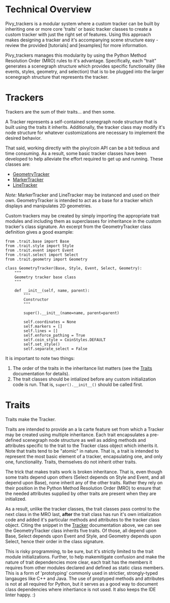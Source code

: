 # Technical Overview

Pivy_trackers is a modular system where a custom tracker can be built by inheriting one or more core 'traits' or basic tracker classes to create a custom tracker with just the right set of features. Using this approach makes designing a tracker and it's accompanying scene structure easy - review the provided [tutorials] and [examples] for more information.

Pivy_trackers manages this modularity by using the Python Method Resolution Order (MRO) rules to it's advantage.  Specifically, each "trait" generates a scenegraph structure which provides specific functionality (like events, styles, geometry, and selection) that is to be plugged into the larger scenegraph structure that represents the tracker.

# Trackers

Trackers are the sum of their traits... and then some.

A Tracker represents a self-contained scenegraph node structure that is built using the traits it inherits.  Additionally, the tracker class may modify it's node structure for whatever customizations are necessary to implement the desired behavior.

That said, working directly with the pivy/coin API can be a bit tedious and time consuming.  As a result, some basic tracker classes have been developed to help alleviate the effort required to get up and running.  These classes are:

* [GeometryTracker]()
* [MarkerTracker]()
* [LineTracker]()

*Note:* MarkerTracker and LineTracker may be instanced and used on their own.  GeometryTracker is intended to act as a base for a tracker which displays and manipulates 2D geometries.

Custom trackers may be created by simply importing the appropriate trait modules and including them as superclasses for inheritance in the custom tracker's class signature. An excerpt from the GeometryTracker class definition gives a good example:

    from .trait.base import Base
    from .trait.style import Style
    from .trait.event import Event
    from .trait.select import Select
    from .trait.geometry import Geometry

    class GeometryTracker(Base, Style, Event, Select, Geometry):
        """
        Geometry tracker base class
        """

        def __init__(self, name, parent):
            """
            Constructor
            """

            super().__init__(name=name, parent=parent)

            self.coordinates = None
            self.markers = []
            self.lines = []
            self.enforce_pathing = True
            self.coin_style = CoinStyles.DEFAULT
            self.set_style()
            self.separate_select = False

It is important to note two things:  
1. The order of the traits in the inheritance list matters (see the [Traits](Modules#Traits) documentation for details). 
2. The trait classes should be intialized before any custom initialization code is run.  That is, `super().__init__()` should be called first.

# Traits

Traits make the Tracker.

Traits are intended to provide an a la carte feature set from which a Tracker may be created using multiple inheritance. Each trait encapsulates a pre-defined scenegraph node structure as well as adding methods and attributes specific to the trait to the Tracker class object which inherits it.  Note that traits tend to be "atomic" in nature.  That is, a trait is intended to represent the most basic element of a tracker, encapsulating one, and only one, functionality.  Traits, themselves do not inherit other traits.

The trick that makes traits work is broken inheritance.  That is, even though some traits depend upon others (Select depends on Style and Event, and all depend upon Base), none inherit any of the other traits.  Rather they rely on their position in the Python Method Resolution Order (MRO) to ensure that the needed attributes supplied by other traits are present when they are initialized.

As a result, unlike the tracker classes, the trait classes pass control to the next class in the MRO last, **after** the trait class has run it's own intialization code and added it's particular methods and attributes to the tracker class object.  Citing the snippet in the [Tracker](Modules#Trackers) documentation above, we can see the GeometryTracker class inherits five traits.  Of those, all depend upon Base, Select depends upon Event and Style, and Geometry depends upon Select, hence their order in the class signature.

This is risky programming, to be sure, but it's strictly limited to the trait module initializations.  Further, to help makemitigate confusion and make the nature of trait dependencies more clear, each trait has the members it requires from other modules declared and defined as static class members.  This is a form of 'prototyping' commonly used in strictier, strongly-typed langauges like C++ and Java.  The use of proptyped methods and attributes is not at all required for Python, but it serves as a good way to document class dependencies where inhertiance is not used.  It also keeps the IDE linter happy. :)
